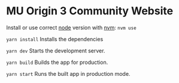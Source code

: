 # MU Origin 3 Community Website

Install or use correct [node](https://github.com/nodejs/node) version with [nvm](https://github.com/nvm-sh/nvm): `nvm use`

`yarn install` Installs the dependencies

`yarn dev` Starts the development server.

`yarn build` Builds the app for production.

`yarn start` Runs the built app in production mode.
